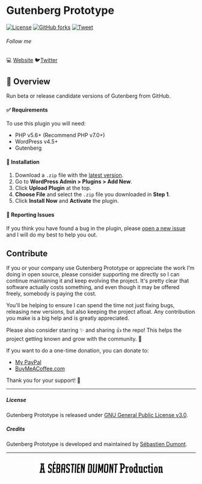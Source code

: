 # Gutenberg Prototype

[![License](https://img.shields.io/badge/license-GPL--3.0%2B-red.svg)](https://github.com/seb86/gutenberg-prototype/blob/master/LICENSE.md)
[![GitHub forks](https://img.shields.io/github/forks/seb86/{github-repo-slug}.svg?style=flat)](https://github.com/seb86/gutenberg-prototype/network)
[![Tweet](https://img.shields.io/twitter/url/http/shields.io.svg?style=social)](https://twitter.com/intent/tweet?text=I%20am%20able%20to%20test%20Gutenbergs%20latest%20release%20candidates%20thanks%20to%20Gutenberg%20Prototype%20—&url=https://github.com/seb86/gutenberg-prototype/&via=sebd86&hashtags=WordPress)


###### Follow me
💻 [Website](https://sebastiendumont.com) 🐦[Twitter](https://twitter.com/sebd86)

## 🔔 Overview

Run beta or release candidate versions of Gutenberg from GitHub.

#### ✅ Requirements

To use this plugin you will need:

* PHP v5.6+ (Recommend PHP v7.0+)
* WordPress v4.5+
* Gutenberg


#### 💽 Installation

1. Download a `.zip` file with the [latest version](https://github.com/seb86/gutenberg-prototype/releases).
2. Go to **WordPress Admin > Plugins > Add New**.
3. Click **Upload Plugin** at the top.
4. **Choose File** and select the `.zip` file you downloaded in **Step 1**.
5. Click **Install Now** and **Activate** the plugin.


#### 📝 Reporting Issues

If you think you have found a bug in the plugin, please [open a new issue](https://github.com/seb86/gutenberg-prototype/issues/new) and I will do my best to help you out.


## Contribute

If you or your company use Gutenberg Prototype or appreciate the work I’m doing in open source, please consider supporting me directly so I can continue maintaining it and keep evolving the project. It's pretty clear that software actually costs something, and even though it may be offered freely, somebody is paying the cost.

You'll be helping to ensure I can spend the time not just fixing bugs, releasing new versions, but also keeping the project afloat. Any contribution you make is a big help and is greatly appreciated.

Please also consider starring ✨ and sharing 👍 the repo! This helps the project getting known and grow with the community. 🙏

If you want to do a one-time donation, you can donate to:
- [My PayPal](https://www.paypal.me/codebreaker)
- [BuyMeACoffee.com](https://www.buymeacoffee.com/sebastien)

Thank you for your support! 🙌

---

##### License

Gutenberg Prototype is released under [GNU General Public License v3.0](http://www.gnu.org/licenses/gpl-3.0.html).


##### Credits

Gutenberg Prototype is developed and maintained by [Sébastien Dumont](https://sebastiendumont.com/about/).

---

<p align="center">
	<img src="https://raw.githubusercontent.com/seb86/my-open-source-readme-template/master/a-sebastien-dumont-production.png" width="353">
</p>
